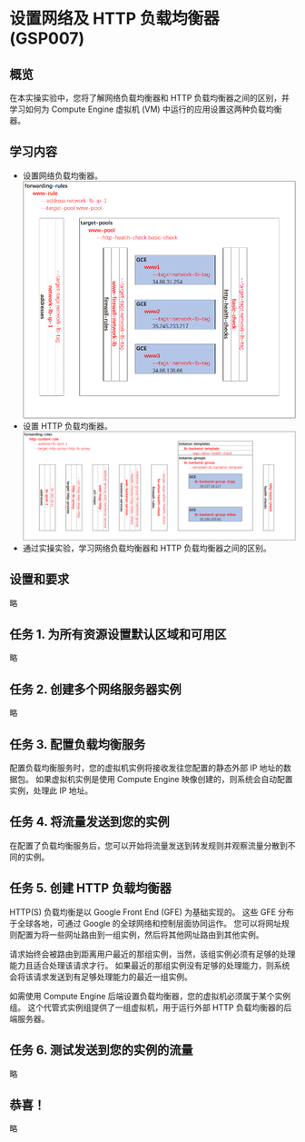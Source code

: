 # 设置网络及 HTTP 负载均衡器 (GSP007)
## 概览
在本实操实验中，您将了解网络负载均衡器和 HTTP 负载均衡器之间的区别，并学习如何为 Compute Engine 虚拟机 (VM) 中运行的应用设置这两种负载均衡器。

## 学习内容
* 设置网络负载均衡器。
![网络负载均衡器](../images/网络负载均衡器.png)  
* 设置 HTTP 负载均衡器。
![HTTP负载均衡器](../images/HTTP负载均衡器.png)  
* 通过实操实验，学习网络负载均衡器和 HTTP 负载均衡器之间的区别。

## 设置和要求
略

## 任务 1. 为所有资源设置默认区域和可用区
略

## 任务 2. 创建多个网络服务器实例
略

## 任务 3. 配置负载均衡服务
配置负载均衡服务时，您的虚拟机实例将接收发往您配置的静态外部 IP 地址的数据包。 如果虚拟机实例是使用 Compute Engine 映像创建的，则系统会自动配置实例，处理此 IP 地址。

## 任务 4. 将流量发送到您的实例
在配置了负载均衡服务后，您可以开始将流量发送到转发规则并观察流量分散到不同的实例。

## 任务 5. 创建 HTTP 负载均衡器
HTTP(S) 负载均衡是以 Google Front End (GFE) 为基础实现的。 这些 GFE 分布于全球各地，可通过 Google 的全球网络和控制层面协同运作。 您可以将网址规则配置为将一些网址路由到一组实例，然后将其他网址路由到其他实例。

请求始终会被路由到距离用户最近的那组实例，当然，该组实例必须有足够的处理能力且适合处理该请求才行。 如果最近的那组实例没有足够的处理能力，则系统会将该请求发送到有足够处理能力的最近一组实例。

如需使用 Compute Engine 后端设置负载均衡器，您的虚拟机必须属于某个实例组。 这个代管式实例组提供了一组虚拟机，用于运行外部 HTTP 负载均衡器的后端服务器。

## 任务 6. 测试发送到您的实例的流量
略

## 恭喜！
略